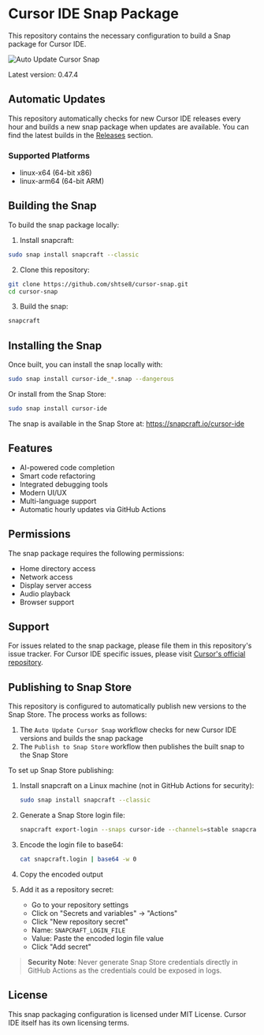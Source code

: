 # Cursor IDE Snap Package

This repository contains the necessary configuration to build a Snap package for Cursor IDE.

![Auto Update Cursor Snap](https://github.com/shtse8/cursor-snap/workflows/Auto%20Update%20Cursor%20Snap/badge.svg)

Latest version: 0.47.4

## Automatic Updates

This repository automatically checks for new Cursor IDE releases every hour and builds a new snap package when updates are available. You can find the latest builds in the [Releases](https://github.com/shtse8/cursor-snap/releases) section.

### Supported Platforms
- linux-x64 (64-bit x86)
- linux-arm64 (64-bit ARM)

## Building the Snap

To build the snap package locally:

1. Install snapcraft:
```bash
sudo snap install snapcraft --classic
```

2. Clone this repository:
```bash
git clone https://github.com/shtse8/cursor-snap.git
cd cursor-snap
```

3. Build the snap:
```bash
snapcraft
```

## Installing the Snap

Once built, you can install the snap locally with:

```bash
sudo snap install cursor-ide_*.snap --dangerous
```

Or install from the Snap Store:

```bash
sudo snap install cursor-ide
```

The snap is available in the Snap Store at: https://snapcraft.io/cursor-ide

## Features

- AI-powered code completion
- Smart code refactoring
- Integrated debugging tools
- Modern UI/UX
- Multi-language support
- Automatic hourly updates via GitHub Actions

## Permissions

The snap package requires the following permissions:
- Home directory access
- Network access
- Display server access
- Audio playback
- Browser support

## Support

For issues related to the snap package, please file them in this repository's issue tracker.
For Cursor IDE specific issues, please visit [Cursor's official repository](https://github.com/getcursor/cursor).

## Publishing to Snap Store

This repository is configured to automatically publish new versions to the Snap Store. The process works as follows:

1. The `Auto Update Cursor Snap` workflow checks for new Cursor IDE versions and builds the snap package
2. The `Publish to Snap Store` workflow then publishes the built snap to the Snap Store

To set up Snap Store publishing:

1. Install snapcraft on a Linux machine (not in GitHub Actions for security):
   ```bash
   sudo snap install snapcraft --classic
   ```

2. Generate a Snap Store login file:
   ```bash
   snapcraft export-login --snaps cursor-ide --channels=stable snapcraft.login
   ```

3. Encode the login file to base64:
   ```bash
   cat snapcraft.login | base64 -w 0
   ```

4. Copy the encoded output

5. Add it as a repository secret:
   - Go to your repository settings
   - Click on "Secrets and variables" -> "Actions"
   - Click "New repository secret"
   - Name: `SNAPCRAFT_LOGIN_FILE`
   - Value: Paste the encoded login file value
   - Click "Add secret"

> **Security Note**: Never generate Snap Store credentials directly in GitHub Actions as the credentials could be exposed in logs.

## License

This snap packaging configuration is licensed under MIT License. Cursor IDE itself has its own licensing terms. 